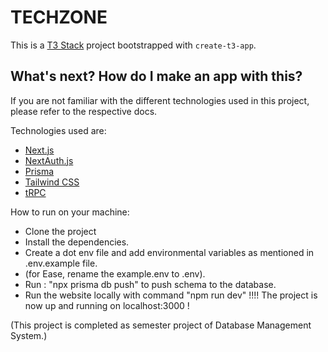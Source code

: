 # TECHZONE
This is a [T3 Stack](https://create.t3.gg/) project bootstrapped with `create-t3-app`.
## What's next? How do I make an app with this?
If you are not familiar with the different technologies used in this project, please refer to the respective docs.

Technologies used are:
- [Next.js](https://nextjs.org)
- [NextAuth.js](https://next-auth.js.org)
- [Prisma](https://prisma.io)
- [Tailwind CSS](https://tailwindcss.com)
- [tRPC](https://trpc.io)

How to run on your machine:
- Clone the project
- Install the dependencies.
- Create a dot env file and add environmental variables as mentioned in .env.example file.
- (for Ease, rename the example.env to .env).
- Run : "npx prisma db push" to push schema to the database.
- Run the website locally with command "npm run dev"
!!!! The project is now up and running on localhost:3000 !


(This project is completed as semester project of Database Management System.)
